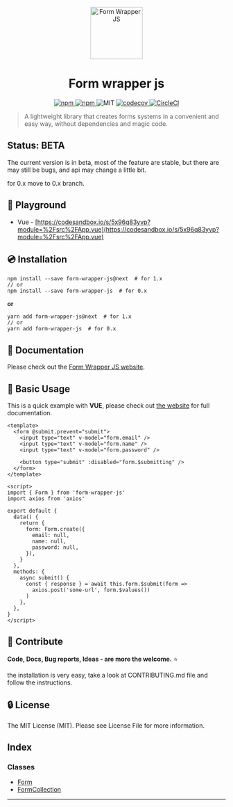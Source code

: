 <p align="center">
  <a href="https://nevoss.github.io/form-wrapper-js" target="_blank">
    <img src="https://nevoss.github.io/form-wrapper-js/logo.svg" alt="Form Wrapper JS" width="120"/>
  </a>
</p>
<h1 align="center">
  Form wrapper js
</h1>

<p align="center">
  <a href="https://www.npmjs.com/package/form-wrapper-js" target="_blank">
    <img src="https://img.shields.io/npm/v/form-wrapper-js.svg?style=shield" alt="npm"/>
  </a>
  <a href="https://www.npmjs.com/package/form-wrapper-js" target="_blank">
      <img src="https://img.shields.io/npm/v/form-wrapper-js/next.svg?style=shield" alt="npm"/>
  </a>
  <img src="https://img.shields.io/github/license/Nevoss/form-wrapper-js.svg" alt="MIT"/>
  <a href="(https://codecov.io/gh/Nevoss/form-wrapper-js" target="_blank">
    <img src="https://codecov.io/gh/Nevoss/form-wrapper-js/branch/master/graph/badge.svg" alt="codecov"/>
  </a>
  <a href="(https://circleci.com/gh/Nevoss/form-wrapper-js" target="_blank">
    <img src="https://circleci.com/gh/Nevoss/form-wrapper-js.svg?style=shield" alt="CircleCI"/>
  </a>
</p>

> A lightweight library that creates forms systems in a convenient and easy way, without dependencies and magic code.

## Status: BETA

The current version is in beta, most of the feature are stable, but there are may still be bugs, and api may change a little bit.

for 0.x move to 0.x branch.

## :art: Playground

- Vue - [https://codesandbox.io/s/5x96q83yvp?module=%2Fsrc%2FApp.vue](https://codesandbox.io/s/5x96q83yvp?module=%2Fsrc%2FApp.vue)

## :cd: Installation

```
npm install --save form-wrapper-js@next  # for 1.x
// or
npm install --save form-wrapper-js  # for 0.x
```

**or**

```
yarn add form-wrapper-js@next  # for 1.x
// or
yarn add form-wrapper-js  # for 0.x
```

## :book: Documentation

Please check out the [Form Wrapper JS website](https://nevoss.github.io/form-wrapper-js).

## :rocket: Basic Usage

This is a quick example with **VUE**, please check out [the website](https://nevoss.github.io/form-wrapper-js) for full documentation.

```vue
<template>
  <form @submit.prevent="submit">
    <input type="text" v-model="form.email" />
    <input type="text" v-model="form.name" />
    <input type="text" v-model="form.password" />

    <button type="submit" :disabled="form.$submitting" />
  </form>
</template>

<script>
import { Form } from 'form-wrapper-js'
import axios from 'axios'

export default {
  data() {
    return {
      form: Form.create({
        email: null,
        name: null,
        password: null,
      }),
    }
  },
  methods: {
    async submit() {
      const { response } = await this.form.$submit(form =>
        axios.post('some-url', form.$values())
      )
    },
  },
}
</script>
```

## :beers: Contribute

**Code, Docs, Bug reports, Ideas - are more the welcome.** ⭐

the installation is very easy, take a look at CONTRIBUTING.md file and follow the instructions.

## :lock: License

The MIT License (MIT). Please see License File for more information.

## Index

### Classes

- [Form](classes/form.md)
- [FormCollection](classes/formcollection.md)

---
